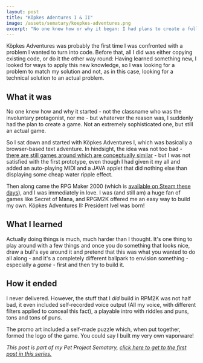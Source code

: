 ```yaml
---
layout: post
title: "Köpkes Adentures I & II"
image: /assets/sematary/koepkes-adventures.png
excerpt: "No one knew how or why it began: I had plans to create a full, playable game for a classmate. From scratch."
---
```

Köpkes Adventures was probably the first time I was confronted with a problem I wanted to turn into code. Before that, all I did was either copying existing code, or do it the other way round: Having learned something new, I looked for ways to apply this new knowledge, so I was looking for a problem to match my solution and not, as in this case, looking for a technical solution to an actual problem.

## What it was
No one knew how and why it started - not the classname who was the involuntary protagonist, nor me - but whaterver the reason was, I suddenly had the plan to create a game. Not an extremely sophisticated one, but still an actual game.

So I sat down and started with Köpkes Adventures I, which was basically a browser-based text adventure. In hindsight, the idea was not too bad - [there are still games around which are conceptually similar](http://notpron.org/notpron/) - but I was not satisfied with the first prototype, even though I had given it my all and added an auto-playing MIDI and a JAVA applet that did nothing else than displaying some cheap water ripple effect.

Then along came the RPG Maker 2000 (which is [available on Steam these days](https://store.steampowered.com/app/383730/RPG_Maker_2000/)), and I was immediately in love. I was (and still am) a huge fan of games like Secret of Mana, and RPGM2K offered me an easy way to build my own. Köpkes Adventures II: President Ivel was born!

## What I learned
Actually doing things is much, much harder than I thought. It's one thing to play around with a few things and once you do something that looks nice, draw a bull's eye around it and pretend that this was what you wanted to do all along - and it's a completely different ballpark to envision something - especially a *game* - first and then try to build it.

## How it ended
I never delivered. However, the stuff that I *did* build in RPM2K was not half bad, it even included self-recorded voice output (All my voice, with different filters applied to conceal this fact), a playable intro with riddles and puns, tons and tons of puns. 

The promo art included a self-made puzzle which, when put together, formed the logo of the game. You could say I built my very own vaporware!


*This post is part of my Pet Project Sematary, [click here to get to the first post in this series.](/sematary/start)*
